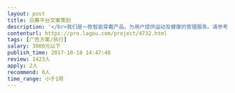 ```yaml
---                
layout: post       
title: 众筹平台文案策划           
description: '</br>我们是一款智能穿戴产品，为用户提供运动及健康的管理服务。请参考网易的范例，https://3c.163.com/detail/1000051.do  充分发掘产品的特点并放大优点。让产品有情感有温度，文案让用户有带入感。</br>'     
contenturl: https://pro.lagou.com/project/4732.html      
tags: [广告方案/执行]            
salary: 3000元以下          
publish_time: 2017-10-18 14:47:48         
review: 1423人                   
apply: 2人                   
recommend: 0人                   
time_range: 小于1周              
---                 
```

